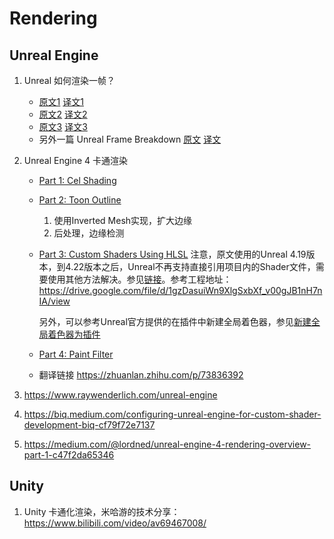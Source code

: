 # Rendering



## Unreal Engine

1. Unreal 如何渲染一帧？
   * [原文1](https://interplayoflight.wordpress.com/2017/10/25/how-unreal-renders-a-frame/)  [译文1](https://zhuanlan.zhihu.com/p/33865743)
   * [原文2](https://interplayoflight.wordpress.com/2017/10/25/how-unreal-renders-a-frame-part-2/)   [译文2](https://zhuanlan.zhihu.com/p/33868831)
   * [原文3](https://interplayoflight.wordpress.com/2017/10/25/how-unreal-renders-a-frame-part-3/)   [译文3](https://zhuanlan.zhihu.com/p/118971518)
   * 另外一篇 Unreal Frame Breakdown  [原文](http://viclw17.github.io/2019/06/20/unreal-frame-breakdown-part-1/)  [译文](https://zhuanlan.zhihu.com/p/120185185) 
   
2. Unreal Engine 4 卡通渲染
   * [Part 1: Cel Shading](https://www.raywenderlich.com/146-unreal-engine-4-cel-shading-tutorial)
   
   * [Part 2: Toon Outline](https://www.raywenderlich.com/188499/unreal-engine-4-toon-outlines-tutorial)
     1. 使用Inverted Mesh实现，扩大边缘
     2. 后处理，边缘检测
     
   * [Part 3: Custom Shaders Using HLSL](https://www.raywenderlich.com/190254/unreal-engine-4-custom-shaders-tutorial)
     注意，原文使用的Unreal 4.19版本，到4.22版本之后，Unreal不再支持直接引用项目内的Shader文件，需要使用其他方法解决。参见[链接](https://forums.unrealengine.com/development-discussion/rendering/1562454-virtual-shader-source-path-link-custom-shaders-shadertoy-demo-download/page2)。参考工程地址：https://drive.google.com/file/d/1gzDasuiWn9XlgSxbXf_v00gJB1nH7nIA/view
     
     另外，可以参考Unreal官方提供的在插件中新建全局着色器，参见[新建全局着色器为插件](https://docs.unrealengine.com/zh-CN/ProgrammingAndScripting/Rendering/ShaderInPlugin/QuickStart/index.html)
     
   * [Part 4: Paint Filter](https://www.raywenderlich.com/191720/unreal-engine-4-paint-filter-tutorial)
   
   * 翻译链接 https://zhuanlan.zhihu.com/p/73836392
   
3. https://www.raywenderlich.com/unreal-engine

4. https://biq.medium.com/configuring-unreal-engine-for-custom-shader-development-biq-cf79f72e7137

5. https://medium.com/@lordned/unreal-engine-4-rendering-overview-part-1-c47f2da65346

## Unity

1. Unity 卡通化渲染，米哈游的技术分享：https://www.bilibili.com/video/av69467008/

